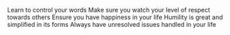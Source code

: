 Learn to control your words
Make sure you watch your level of respect towards others
Ensure you have happiness in your life 
Humility is great and simplified in its forms
Always have unresolved issues handled in your life 
